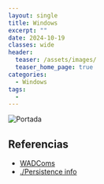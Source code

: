 ```yaml
---
layout: single
title: Windows
excerpt: ""
date: 2024-10-19
classes: wide
header:
  teaser: /assets/images/
  teaser_home_page: true
categories:
  - Windows
tags:
  - 
---
```


![Portada](/assets/images/)

## Referencias
- [WADComs](https://wadcoms.github.io/)
- [./Persistence info](https://persistence-info.github.io/)
